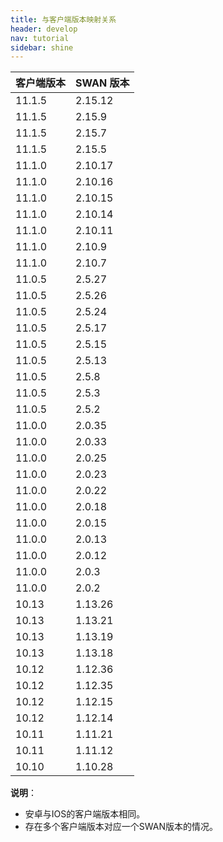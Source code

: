 ```yaml
---
title: 与客户端版本映射关系
header: develop
nav: tutorial
sidebar: shine
---
```


|客户端版本|SWAN 版本|
|---|---|
|11.1.5|2.15.12|
|11.1.5|2.15.9|
|11.1.5|2.15.7|
|11.1.5|2.15.5|
|11.1.0|2.10.17|
|11.1.0|2.10.16|
|11.1.0|2.10.15|
|11.1.0|2.10.14|
|11.1.0|2.10.11|
|11.1.0|2.10.9|
|11.1.0|2.10.7|
|11.0.5|2.5.27|
|11.0.5|2.5.26|
|11.0.5|2.5.24|
|11.0.5|2.5.17|
|11.0.5|2.5.15	|
|11.0.5|2.5.13|
|11.0.5|2.5.8|
|11.0.5|2.5.3|
|11.0.5|2.5.2|
|11.0.0|2.0.35|
|11.0.0|2.0.33|
|11.0.0|2.0.25|
|11.0.0|2.0.23|
|11.0.0|2.0.22|
|11.0.0|2.0.18|
|11.0.0|2.0.15|
|11.0.0|2.0.13|
|11.0.0|2.0.12|
|11.0.0|2.0.3|
|11.0.0|2.0.2|
|10.13|1.13.26|
|10.13|1.13.21|
|10.13|1.13.19|
|10.13|1.13.18|
|10.12|1.12.36|
|10.12|1.12.35|
|10.12|1.12.15|
|10.12|1.12.14|	
|10.11|1.11.21|	
|10.11|1.11.12|	
|10.10|1.10.28|	

**说明**：
* 安卓与IOS的客户端版本相同。
* 存在多个客户端版本对应一个SWAN版本的情况。